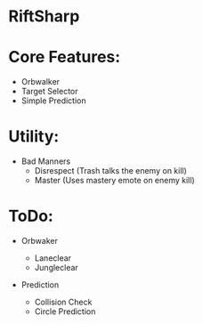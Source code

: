 # RiftSharp

# Core Features:
* Orbwalker
* Target Selector
* Simple Prediction

# Utility:
- Bad Manners
  - Disrespect (Trash talks the enemy on kill)
  - Master (Uses mastery emote on enemy kill)

# ToDo:
- Orbwaker
  - Laneclear
  - Jungleclear
  
- Prediction
  - Collision Check
  - Circle Prediction
